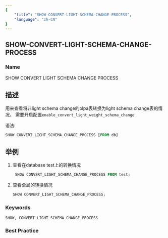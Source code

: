 ```yaml
---
{
    "title": "SHOW-CONVERT-LIGHT-SCHEMA-CHANGE-PROCESS",
    "language": "zh-CN"
}
---
```


## SHOW-CONVERT-LIGHT-SCHEMA-CHANGE-PROCESS

### Name

SHOW CONVERT LIGHT SCHEMA CHANGE PROCESS

## 描述

用来查看将非light schema change的olpa表转换为light schema change表的情况， 需要开启配置`enable_convert_light_weight_schema_change`

语法:

```sql
SHOW CONVERT_LIGHT_SCHEMA_CHANGE_PROCESS [FROM db]
```

## 举例

1. 查看在database test上的转换情况

    ```sql
     SHOW CONVERT_LIGHT_SCHEMA_CHANGE_PROCESS FROM test;
    ```

2. 查看全局的转换情况

    ```sql
    SHOW CONVERT_LIGHT_SCHEMA_CHANGE_PROCESS;
    ```


### Keywords

    SHOW, CONVERT_LIGHT_SCHEMA_CHANGE_PROCESS

### Best Practice